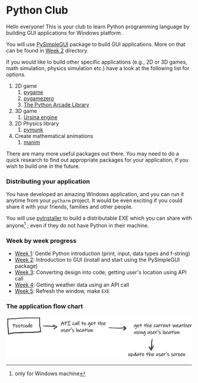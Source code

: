 # Python Club

Hello everyone! This is your club to learn Python programming language by building GUI
applications for Windows platform.

You will use [PySimpleGUI](https://pysimplegui.readthedocs.io/en/latest/) package to build GUI applications. More on that can be found in [Week 2](week_2/readme.md) directory.

If you would like to build other specific applications (e.g., 2D or 3D games, math simulation, physics simulation etc.) have a 
look at the following list for options.

1. 2D game
   1. [pygame](https://www.pygame.org/wiki/GettingStarted)
   2. [pygamezero](https://pygame-zero.readthedocs.io/en/stable/#)
   3. [The Python Arcade Library](https://api.arcade.academy/en/latest/index.html)
2. 3D game
   1. [Ursina engine](https://www.ursinaengine.org/)
3. 2D Physics library
   1. [pymunk](http://www.pymunk.org/en/latest/)
4. Create mathematical animations
   1. [manim](https://www.manim.community/)

There are many more useful packages out there. You may need to do a quick research to
find out appropriate packages for your application, if you wish to build one in the future.

### Distributing your application
You have developed an amazing Windows application, and you can run it anytime from your `pyCharm` project.
It would be even exciting if you could share it with your friends, families and other people. 

You will use [pyInstaller](https://pyinstaller.org/en/stable/) to build a distributable EXE which you can share with anyone[^1]
; even if they do not have Python in their machine.

### Week by week progress
- [Week 1](week_1): Gentle Python introduction (print, input, data types and f-string)
- [Week 2](week_2): Introduction to GUI (install and start using the PySimpleGUI package)
- [Week 3](week_3): Converting design into code; getting user's location using API call
- [Week 4](week_4): Getting weather data using an API call
- [Week 5](week_5): Refresh the window, make `EXE`

### The application flow chart

![application flow chart](Whiteboard.png)

[^1]: only for Windows machine